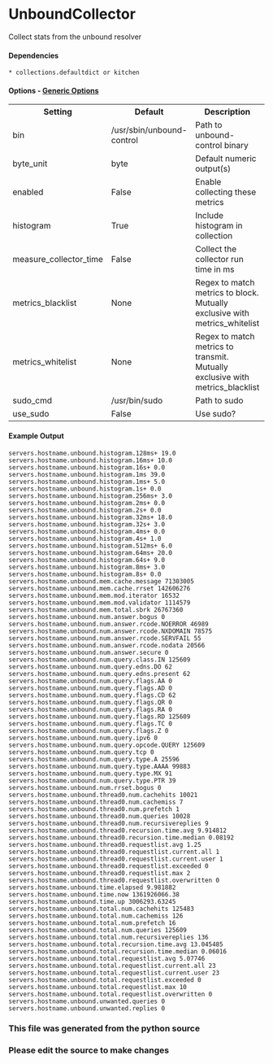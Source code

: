 UnboundCollector
=====

Collect stats from the unbound resolver

#### Dependencies

    * collections.defaultdict or kitchen


#### Options - [Generic Options](Configuration)

<table><tr><th>Setting</th><th>Default</th><th>Description</th><th>Type</th></tr>
<tr><td>bin</td><td>/usr/sbin/unbound-control</td><td>Path to unbound-control binary</td><td>str</td></tr>
<tr><td>byte_unit</td><td>byte</td><td>Default numeric output(s)</td><td>str</td></tr>
<tr><td>enabled</td><td>False</td><td>Enable collecting these metrics</td><td>bool</td></tr>
<tr><td>histogram</td><td>True</td><td>Include histogram in collection</td><td>bool</td></tr>
<tr><td>measure_collector_time</td><td>False</td><td>Collect the collector run time in ms</td><td>bool</td></tr>
<tr><td>metrics_blacklist</td><td>None</td><td>Regex to match metrics to block. Mutually exclusive with metrics_whitelist</td><td>NoneType</td></tr>
<tr><td>metrics_whitelist</td><td>None</td><td>Regex to match metrics to transmit. Mutually exclusive with metrics_blacklist</td><td>NoneType</td></tr>
<tr><td>sudo_cmd</td><td>/usr/bin/sudo</td><td>Path to sudo</td><td>str</td></tr>
<tr><td>use_sudo</td><td>False</td><td>Use sudo?</td><td>bool</td></tr>
</table>

#### Example Output

```
servers.hostname.unbound.histogram.128ms+ 19.0
servers.hostname.unbound.histogram.16ms+ 10.0
servers.hostname.unbound.histogram.16s+ 0.0
servers.hostname.unbound.histogram.1ms 39.0
servers.hostname.unbound.histogram.1ms+ 5.0
servers.hostname.unbound.histogram.1s+ 0.0
servers.hostname.unbound.histogram.256ms+ 3.0
servers.hostname.unbound.histogram.2ms+ 0.0
servers.hostname.unbound.histogram.2s+ 0.0
servers.hostname.unbound.histogram.32ms+ 18.0
servers.hostname.unbound.histogram.32s+ 3.0
servers.hostname.unbound.histogram.4ms+ 0.0
servers.hostname.unbound.histogram.4s+ 1.0
servers.hostname.unbound.histogram.512ms+ 6.0
servers.hostname.unbound.histogram.64ms+ 20.0
servers.hostname.unbound.histogram.64s+ 9.0
servers.hostname.unbound.histogram.8ms+ 3.0
servers.hostname.unbound.histogram.8s+ 0.0
servers.hostname.unbound.mem.cache.message 71303005
servers.hostname.unbound.mem.cache.rrset 142606276
servers.hostname.unbound.mem.mod.iterator 16532
servers.hostname.unbound.mem.mod.validator 1114579
servers.hostname.unbound.mem.total.sbrk 26767360
servers.hostname.unbound.num.answer.bogus 0
servers.hostname.unbound.num.answer.rcode.NOERROR 46989
servers.hostname.unbound.num.answer.rcode.NXDOMAIN 78575
servers.hostname.unbound.num.answer.rcode.SERVFAIL 55
servers.hostname.unbound.num.answer.rcode.nodata 20566
servers.hostname.unbound.num.answer.secure 0
servers.hostname.unbound.num.query.class.IN 125609
servers.hostname.unbound.num.query.edns.DO 62
servers.hostname.unbound.num.query.edns.present 62
servers.hostname.unbound.num.query.flags.AA 0
servers.hostname.unbound.num.query.flags.AD 0
servers.hostname.unbound.num.query.flags.CD 62
servers.hostname.unbound.num.query.flags.QR 0
servers.hostname.unbound.num.query.flags.RA 0
servers.hostname.unbound.num.query.flags.RD 125609
servers.hostname.unbound.num.query.flags.TC 0
servers.hostname.unbound.num.query.flags.Z 0
servers.hostname.unbound.num.query.ipv6 0
servers.hostname.unbound.num.query.opcode.QUERY 125609
servers.hostname.unbound.num.query.tcp 0
servers.hostname.unbound.num.query.type.A 25596
servers.hostname.unbound.num.query.type.AAAA 99883
servers.hostname.unbound.num.query.type.MX 91
servers.hostname.unbound.num.query.type.PTR 39
servers.hostname.unbound.num.rrset.bogus 0
servers.hostname.unbound.thread0.num.cachehits 10021
servers.hostname.unbound.thread0.num.cachemiss 7
servers.hostname.unbound.thread0.num.prefetch 1
servers.hostname.unbound.thread0.num.queries 10028
servers.hostname.unbound.thread0.num.recursivereplies 9
servers.hostname.unbound.thread0.recursion.time.avg 9.914812
servers.hostname.unbound.thread0.recursion.time.median 0.08192
servers.hostname.unbound.thread0.requestlist.avg 1.25
servers.hostname.unbound.thread0.requestlist.current.all 1
servers.hostname.unbound.thread0.requestlist.current.user 1
servers.hostname.unbound.thread0.requestlist.exceeded 0
servers.hostname.unbound.thread0.requestlist.max 2
servers.hostname.unbound.thread0.requestlist.overwritten 0
servers.hostname.unbound.time.elapsed 9.981882
servers.hostname.unbound.time.now 1361926066.38
servers.hostname.unbound.time.up 3006293.63245
servers.hostname.unbound.total.num.cachehits 125483
servers.hostname.unbound.total.num.cachemiss 126
servers.hostname.unbound.total.num.prefetch 16
servers.hostname.unbound.total.num.queries 125609
servers.hostname.unbound.total.num.recursivereplies 136
servers.hostname.unbound.total.recursion.time.avg 13.045485
servers.hostname.unbound.total.recursion.time.median 0.06016
servers.hostname.unbound.total.requestlist.avg 5.07746
servers.hostname.unbound.total.requestlist.current.all 23
servers.hostname.unbound.total.requestlist.current.user 23
servers.hostname.unbound.total.requestlist.exceeded 0
servers.hostname.unbound.total.requestlist.max 10
servers.hostname.unbound.total.requestlist.overwritten 0
servers.hostname.unbound.unwanted.queries 0
servers.hostname.unbound.unwanted.replies 0
```

### This file was generated from the python source
### Please edit the source to make changes

